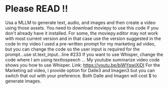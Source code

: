 # Please READ !!
Usa a MLLM to generate text, audio, and images and then create a video using those assets.
You need to download moviepy to use this code if you don't already have it installed. For some, the moviepy.editor may not work with most current version and in that case use the version suggested in the code
In my video I used a pre-written prompt for my marketing ad video, but you can change the code so the user input is required for the prompt...use st.text_input...line #233
If you want to use Whisper, change the code where I am using texttospeech ... My youtube summarize video code shows you how to use Whisper. Link: https://youtu.be/bjWYpwiXjDI
For the Marketing ad video, i provide option for Dalle3 and Imagen3 but you can switch that out with your preference.  Both Dalle and Imagen will cost $ to generate images.
